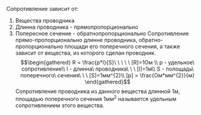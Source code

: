Сопротивление зависит от:
1. Вещества проводника
2. Длинна проводника - прямопропорционально
3. Попересное сечение - обратнопропорционально
Сопротивление прямо-пропорционально длинне проводника, обратно-пропорционально площади его поперечного сечения, а также зависит от вещества, из которого сделан проводник.
$$\begin{gathered}
R = \frac{p*l}{S}\ \ \ \ \ [R]=1Ом \\
p -  удельное\ сопротивление\\
l - длинна\ проводника\ \ \ [l]=1м\\
S - полощадь\ поперечного\ сечения\ \ \ [S]=1мм^{2}\\
[p] = \frac{Ом*мм^{2}}{м}
\end{gathered}$$
Сопротивление проводника из данного вещества длинной $1м$, площадью поперечного сечения $1мм^{2}$ называется удельным сопротивлением этого вещества.